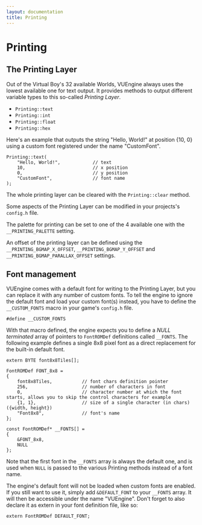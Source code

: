 ```yaml
---
layout: documentation
title: Printing
---
```


# Printing

## The Printing Layer

Out of the Virtual Boy's 32 available Worlds, VUEngine always uses the lowest available one for text
output. It provides methods to output different variable types to this so-called _Printing Layer_.

- `Printing::text`
- `Printing::int`
- `Printing::float`
- `Printing::hex`

Here's an example that outputs the string "Hello, World!" at position {10, 0} using a custom font
registered under the name "CustomFont".

    Printing::text(
        "Hello, World!",			// text
        10,							// x position
        0,							// y position
        "CustomFont",				// font name
    );

The whole printing layer can be cleared with the `Printing::clear` method.

Some aspects of the Printing Layer can be modified in your projects's `config.h` file.

The palette for printing can be set to one of the 4 available one with the
`__PRINTING_PALETTE` setting.

An offset of the printing layer can be defined using the
`__PRINTING_BGMAP_X_OFFSET`, `__PRINTING_BGMAP_Y_OFFSET` and
`__PRINTING_BGMAP_PARALLAX_OFFSET` settings.

## Font management

VUEngine comes with a default font for writing to the Printing Layer, but you can replace it with any number of custom fonts. To tell the engine to ignore the default font and load your custom font(s) instead, you have to define the `__CUSTOM_FONTS` macro in your game's `config.h` file.

    #define __CUSTOM_FONTS

With that macro defined, the engine expects you to define a _NULL terminated_ array of pointers to `FontROMDef` definitions called `__FONTS`. The following example defines a single 8x8 pixel font as a direct replacement for the built-in default font.

    extern BYTE font8x8Tiles[];

    FontROMDef FONT_8x8 =
    {
        font8x8Tiles,			// font chars definition pointer
        256,					// number of characters in font
        0,						// character number at which the font starts, allows you to skip the control characters for example
        {1, 1},					// size of a single character (in chars) ({width, height})
        "Font8x8",				// font's name
    };

    const FontROMDef* __FONTS[] =
    {
        &FONT_8x8,
        NULL
    };

Note that the first font in the `__FONTS` array is always the default one, and is used when `NULL` is passed to the various Printing methods instead of a font name.

The engine's default font will not be loaded when custom fonts are enabled. If you still want to use it, simply add `&DEFAULT_FONT` to your `__FONTS` array. It will then be accessible under the name "VUEngine". Don't forget to also declare it as extern in your font definition file, like so:

    extern FontROMDef DEFAULT_FONT;
